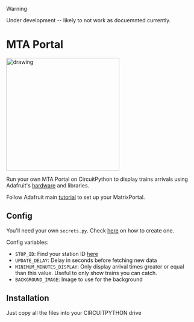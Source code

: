 > [!WARNING]
> Under development -- likely to not work as docuemnted currently. 

# MTA Portal

<img src="MTAPortal.jpg" alt="drawing" width="300"/>

Run your own MTA Portal on CircuitPython to display trains arrivals using Adafruit's [hardware](https://www.adafruit.com/product/4812) and libraries.

Follow Adafruit main [tutorial](https://learn.adafruit.com/adafruit-matrixportal-m4) to set up your MatrixPortal.

## Config

You'll need your own `secrets.py`. Check [here](https://learn.adafruit.com/adafruit-matrixportal-m4/internet-connect) on how to create one.

Config variables:

- `STOP_ID`: Find your station ID [here](https://github.com/jonthornton/MTAPI/blob/master/data/stations.json)
- `UPDATE_DELAY`: Delay in seconds before fetching new data
- `MINIMUM_MINUTES_DISPLAY`: Only display arrival times greater or equal than this value. Useful to only show trains you can catch.
- `BACKGROUND_IMAGE`: Image to use for the background

## Installation

Just copy all the files into your CIRCUITPYTHON drive
